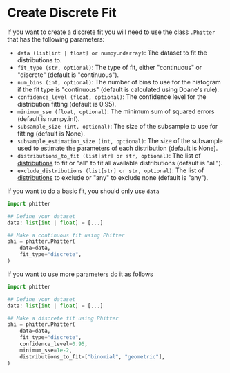 # Create Discrete Fit

If you want to create a discrete fit you will need to use the class `.Phitter` that has the following parameters:

- `data (list[int | float] or numpy.ndarray)`: The dataset to fit the distributions to.
- `fit_type (str, optional)`: The type of fit, either "continuous" or "discrete" (default is "continuous").
- `num_bins (int, optional)`: The number of bins to use for the histogram if the fit type is "continuous" (default is calculated using Doane's rule).
- `confidence_level (float, optional)`: The confidence level for the distribution fitting (default is 0.95).
- `minimum_sse (float, optional)`: The minimum sum of squared errors (default is numpy.inf).
- `subsample_size (int, optional)`: The size of the subsample to use for fitting (default is None).
- `subsample_estimation_size (int, optional)`: The size of the subsample used to estimate the parameters of each distribution (default is None).
- `distributions_to_fit (list[str] or str, optional)`: The list of [distributions](/documentation/distributions/distributions.html#discrete-distributions) to fit or "all" to fit all available distributions (default is "all").
- `exclude_distributions (list[str] or str, optional)`: The list of [distributions](/documentation/distributions/distributions.html#discrete-distributions) to exclude or "any" to exclude none (default is "any").

If you want to do a basic fit, you should only use `data`

```python
import phitter

## Define your dataset
data: list[int | float] = [...]

## Make a continuous fit using Phitter
phi = phitter.Phitter(
    data=data,
    fit_type="discrete",
)
```

If you want to use more parameters do it as follows

```python
import phitter

## Define your dataset
data: list[int | float] = [...]

## Make a discrete fit using Phitter
phi = phitter.Phitter(
    data=data,
    fit_type="discrete",
    confidence_level=0.95,
    minimum_sse=1e-2,
    distributions_to_fit=["binomial", "geometric"],
)
```
